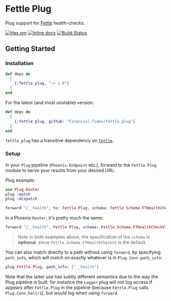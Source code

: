 # Fettle Plug

Plug support for [Fettle](https://github.com/Financial-Times/fettle) health-checks.

[![Hex pm](http://img.shields.io/hexpm/v/fettle_plug.svg?style=flat)](https://hex.pm/packages/fettle_plug) [![Inline docs](http://inch-ci.org/github/Financial-Times/fettle_plug.svg)](http://inch-ci.org/github/Financial-Times/fettle_plug) [![Build Status](https://travis-ci.org/Financial-Times/fettle_plug.svg?branch=master)](https://travis-ci.org/Financial-Times/fettle_plug)

## Getting Started

### Installation

```elixir
def deps do
  [
    {:fettle_plug, "~> 1.0"}
  ]
end
```

For the latest (and most unstable) version:

```elixir
def deps do
  [
    {:fettle_plug, github: "Financial-Times/fettle_plug"}
  ]
end
```

`fettle_plug` has a transitive dependency on [`fettle`](https://github.com/Financial-Times/fettle).

### Setup

In your `Plug` pipeline (`Phoenix.Endpoint` etc.), forward to
the `Fettle.Plug` module to serve your results from your desired URL:

Plug example:

```elixir
use Plug.Router
plug :match
plug :dispatch

forward "/__health", to: Fettle.Plug, schema: Fettle.Schema.FTHealthCheckV1
```

In a Phoenix `Router`, it's pretty much the same:

```elixir
forward "/__health", Fettle.Plug, schema: Fettle.Schema.FTHealthCheckV1
```

> Note in both examples above, the specification of the `schema` is **optional**,
since `Fettle.Schema.FTHealthCheckV1` is the default.

You can also match directly to a path without using `forward`, by specifying `path_info`, 
which will match on exactly whatever is in `Plug.Conn.path_info`:

```elixir
plug Fettle.Plug, path_info: ["__health"]
```

Note that the latter use has subtly different semantics due to the way the Plug pipeline is built: 
for instance the `Logger` plug will not log access if appears after `Fettle.Plug` in the 
pipeline (because `Fettle.Plug` calls `Plug.Conn.halt/1`), but would log when using `forward`.
